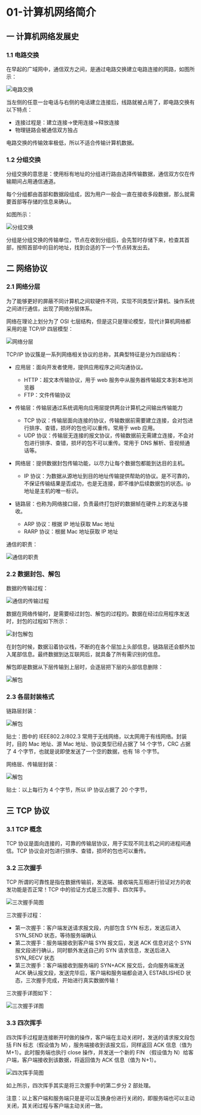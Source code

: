 # 01-计算机网络简介

## 一 计算机网络发展史

### 1.1 电路交换

在早起的广域网中，通信双方之间，是通过电路交换建立电路连接的网路，如图所示：

![电路交换](../images/net/net-00-1.png)

当左侧的任意一台电话与右侧的电话建立连接后，线路就被占用了，即电路交换有以下特点：

- 连接过程是：建立连接->使用连接->释放连接
- 物理链路会被通信双方独占

电路交换的传输效率极低，所以不适合传输计算机数据。

### 1.2 分组交换

分组交换的意思是：使用标有地址的分组进行路由选择传输数据，通信双方仅在传输期间占用通信通道。

每个分组都由首部和数据段组成，因为用户一般会一直在接收多段数据，那么就需要首部等存储的信息来确认。

如图所示：

![分组交换](../images/net/net-00-2.png)

分组是分组交换的传输单位，节点在收到分组后，会先暂时存储下来，检查其首部，按照首部中的目的地址，找到合适的下一个节点转发出去。

## 二 网络协议

### 2.1 网络分层

为了能够更好的屏蔽不同计算机之间软硬件不同，实现不同类型计算机、操作系统之间进行通信，出现了网络分层体系。

网络在理论上划分为了 OSI 七层结构，但是这只是理论模型，现代计算机网络都采用的是 TCP/IP 四层模型：

![网络分层](../images/net/net-00-3.png)

TCP/IP 协议簇是一系列网络相关协议的总称，其典型特征是分为四层结构：

- 应用层：面向开发者使用，提供应用程序之间沟通协议。

  - HTTP：超文本传输协议，用于 web 服务中从服务器传输超文本到本地浏览器
  - FTP：文件传输协议

- 传输层：传输层通过系统调用向应用层提供两台计算机之间输出传输能力

  - TCP 协议：传输层面向连接的协议，传输数据前需要建立连接，会对包进行排序、查错，损坏的包也可以重传。常用于 web 应用。
  - UDP 协议：传输层无连接的报文协议，传输数据前无需建立连接，不会对包进行排序、查错，损坏的包不可以重传。常用于 DNS 解析、音视频通话等。

- 网络层：提供数据封包传输功能，以尽力让每个数据包都能到达目的主机。

  - IP 协议：为数据从源地址到目的地址传输提供帮助的协议。是不可靠的，不保证传输结果是否成功，也是无连接，即不维护后续数据包的状态。ip 地址是主机的唯一标识。

- 链路层：也称为网络接口层，负责最终打包好的数据帧在硬件上的发送与接收。

  - ARP 协议：根据 IP 地址获取 Mac 地址
  - RARP 协议：根据 Mac 地址获取 IP 地址

通信的职责：

![通信的职责](../images/net/net-00-4.png)

### 2.2 数据封包、解包

数据的传输过程：

![通信的传输过程](../images/net/net-00-5.svg)

数据在网络传输时，是需要经过封包、解包的过程的。数据在经过应用程序发送时，封包的过程如下所示：

![封包解包](../images/net/net-00-6.png)

在封包时候，数据沿着协议栈，不断的在各个层加上头部信息，链路层还会额外加入尾部信息。最终数据到达互联网后，就具备了所有需识别的信息。

解包即是数据从下层传输到上层时，会逐层把下层的头部信息删除：

![解包](../images/net/net-00-7.png)

### 2.3 各层封装格式

链路层封装：

![解包](../images/net/net-00-8.png)

贴士：图中的 IEEE802.2/802.3 常用于无线网络，以太网用于有线网络。封装时，目的 Mac 地址、源 Mac 地址、协议类型已经占据了 14 个字节，CRC 占据了 4 个字节，也就是说即使发送了一个空的数据，也有 18 个字节。

网络层、传输层封装：

![解包](../images/net/net-00-9.png)

贴士：以上每行为 4 个字节，所以 IP 协议占据了 20 个字节，

## 三 TCP 协议

### 3.1 TCP 概念

TCP 协议是面向连接的，可靠的传输层协议，用于实现不同主机之间的进程间通信。TCP 协议会对包进行排序、查错，损坏的包也可以重传。

### 3.2 三次握手

TCP 所谓的可靠性是指在数据传输前，发送端、接收端先互相进行验证对方的收发功能是否正常！TCP 中的验证方式是三次握手、四次挥手。

![三次握手简图](../images/net/net-01.svg)

三次握手过程：

- 第一次握手：客户端发送请求报文段，内部包含 SYN 标志，发送后进入 SYN_SEND 状态，等待服务端确认
- 第二次握手：服务端接收到客户端 SYN 报文后，发送 ACK 信息对这个 SYN 报文段进行确认，同时额外发送自己的 SYN 请求信息，发送后进入 SYN_RECV 状态
- 第三次握手：客户端接收到服务端的 SYN+ACK 报文后，会向服务端发送 ACK 确认报文段，发送完毕后，客户端和服务端都会进入 ESTABLISHED 状态，三次握手完成，开始进行真实数据传输！

三次握手详图如下：

![三次握手详图](../images/net/net-02.png)

### 3.3 四次挥手

四次挥手过程是连接断开时做的操作，客户端在主动关闭时，发送的请求报文段包括 FIN 标志（假设值为 M），服务端接收到该报文后，同样返回 ACK 信息（值为 M+1）。此时服务端也执行 close 操作，并发送一个新的 FIN （假设值为 N）给客户端，客户端接收到该数据，将返回值为 ACK 信息（值为 N+1）。

![四次挥手简图](../images/net/net-03.svg)

如上所示，四次挥手其实是将三次握手中的第二步分 2 部处理。

注意：以上客户端和服务端只是是可以互换身份进行关闭的，即服务端也可以主动关闭，其关闭过程与客户端主动关闭一致。
